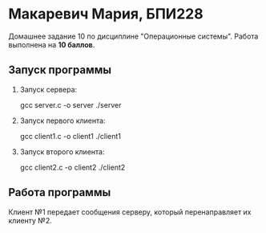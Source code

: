 # Макаревич Мария, БПИ228
Домашнее задание 10 по дисциплине "Операционные системы". Работа выполнена на **10 баллов**.
## Запуск программы
1. Запуск сервера:

   gcc server.c -o server
   ./server <IP-address> <Send Port> <Receive Port>
   

3. Запуск первого клиента:

   gcc client1.c -o client1
   ./client1 <Server IP> <Server Port>

3. Запуск второго клиента:

   gcc client2.c -o client2
   ./client2 <Server IP> <Server Port>
## Работа программы
Клиент №1 передает сообщения серверу, который перенаправляет их клиенту №2.
